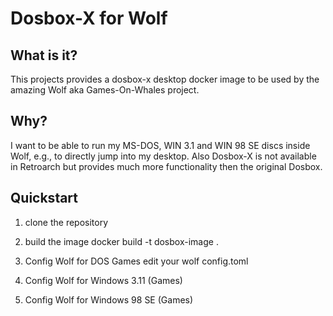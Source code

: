 # Dosbox-X for Wolf

## What is it?

This projects provides a dosbox-x desktop docker image to be used by the amazing Wolf aka Games-On-Whales project.

## Why?
I want to be able to run my MS-DOS, WIN 3.1 and WIN 98 SE discs inside Wolf, e.g., to directly jump into my desktop.
Also Dosbox-X is not available in Retroarch but provides much more functionality then the original Dosbox.

## Quickstart
1. clone the repository

2. build the image
docker build -t dosbox-image .

3. Config Wolf for DOS Games
edit your wolf config.toml

4. Config Wolf for Windows 3.11 (Games)

5. Config Wolf for Windows 98 SE (Games)
